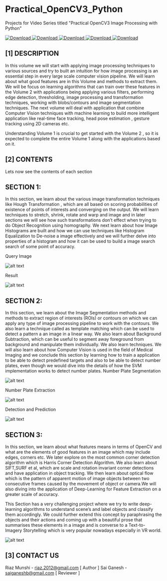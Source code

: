 # Practical_OpenCV3_Python
Projects for Video Series titled "Practical OpenCV3 Image Processing with Python"


[![Download](https://img.shields.io/badge/Build-Passing-brightgreen.svg) ](https://www.github.com/riaz)
[![Download](https://img.shields.io/badge/Python-3.6.1-brightgreen.svg) ](https://www.python.org/downloads)
[![Download](https://img.shields.io/badge/OpenCV-3.2.0_dev-brightgreen.svg) ](https://www.opencv.org/)
[![Download](https://img.shields.io/badge/Numpy-1.12.1-brightgreen.svg) ](https://www.numpy.org)
[![Download](https://img.shields.io/badge/Browser-Chrome-brightgreen.svg) ](www.google.com/chrome)



[1]  DESCRIPTION
------------------------------------------------------------------------------------------
In this volume we will start with applying image processing techniques to various sources and try to built an
intuition for how image processing is an essential step in every large scale computer vision pipeline. We will learn
about what good features are in this Volume and methods to extract them. We will be focus on learning algorithms
that can train over these features in the Volume 2 with applications being applying various filters, performing edge
detection, thresholding, image processing and transformation techniques, working with blobs/contours and image
segmentation techniques. The next volume will deal with application that combine Computer Vision techniques
with machine learning to build more intelligent application like real-time face tracking, head pose estimation ,
gesture tracking using 2D cameras etc.

Understanding Volume 1 is crucial to get started with the Volume 2 , so it is expected to complete the entire
Volume 1 along with the applications based on it.

[2]  CONTENTS
-----------------------------------------------------------------------------------------
Lets now see the contents of each section

## SECTION 1:

In this section, we learn about the various image transformation techniques like Hough Transformation , which are
all based on scoring probabilities of existence of points of interests and converging on the output. We will learn
techniques to stretch, shrink, rotate and warp and image and in later sections we will see how such
transformations don’t effect when trying to do Object Recognition using homography. We next learn about how
Image Histograms are built and how we can use techniques like Histogram Equalization to De-noise a image
effectively and we will further delve into properties of a histogram and how it can be used to build a image search
search of some point of accuracy.

Query Image

![alt text](https://github.com/riaz/Practical_OpenCV3_Python/blob/master/images/query.png)


Result

![alt text](https://github.com/riaz/Practical_OpenCV3_Python/blob/master/images/canvas_app.png)




## SECTION 2:

In this section, we learn about the Image Segmentation methods and methods to extract region of interests (ROIs)
or contours on which we can apply any type of image processing pipeline to work with the contours. We also learn
a technique called as template matching which can be used to detect a pattern a an image in a linear way. We also
learn about Background Subtraction, which can be useful to segment away foreground from background and
manipulate them individually. We also learn techniques. We will also learn about how Computer Vision is used in
the field of Medical Imaging and we conclude this section by learning how to train a application to be able to detect
predefined targets and also to be able to detect number plates, even though we would dive into the details of how
the SVM implementation works to detect number plates.
Number Plate Segmentation

![alt text](https://github.com/riaz/Practical_OpenCV3_Python/blob/master/images/number_app_1.png)


Number Plate Extraction

![alt text](https://github.com/riaz/Practical_OpenCV3_Python/blob/master/images/number_app_2.png)


Detection and Prediction

![alt text](https://github.com/riaz/Practical_OpenCV3_Python/blob/master/images/number_app_3.png)



## SECTION 3:

In this section, we learn about what features means in terms of OpenCV and what are the elements of good features
in an image which may include edges, corners etc. We later explore on the most common corner detection
algorithm which is Harris Corner Detection Algorithm. We also learn about SIFT,SURF et al, which are scale and
rotation invariant corner detections and have application in object tracking. We then learn about optical flow
which is the pattern of apparent motion of image objects between two consecutive frames caused by the
movement of object or camera.We will also diving into the application of Deep-Learning for Feature Extraction on a
greater scale of accuracy.

This Section has a very challenging project where we try to write deep-learning algorithms to understand scene’s and label objects and classify them
accordingly. We could further extend this concept by paraphrasing the objects and their actions and coming up
with a beautiful prose that summarises these elements in a image and is converse to a Text-to- Imagery Storytelling
which is very popular nowadays especially in VR world.

![alt text](https://github.com/riaz/Practical_OpenCV3_Python/blob/master/images/scene_app_1.png)


[3] CONTACT US
-------------------------------
Riaz Munshi - riaz.2012@gmail.com   [ Author ]
Sai Ganesh  - saiganeshb@gmail.com  [ Reviewer ]
